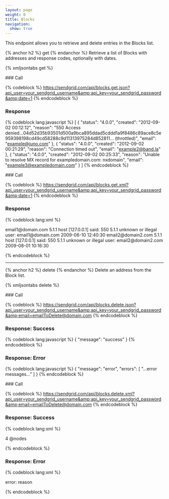 ```yaml
---
layout: page
weight: 0
title: Blocks
navigation:
  show: true
---
```


This endpoint allows you to retrieve and delete entries in the Blocks list.


{% anchor h2 %} get {% endanchor %}
Retrieve a list of Blocks with addresses and response codes, optionally with dates.


{% xmljsontabs get %}

<div markdown="1" class="tab-content">
<div markdown="1" class="tab-pane active" id="get-json">
### Call



{% codeblock %}
https://sendgrid.com/api/blocks.get.json?api_user=your_sendgrid_username&amp;api_key=your_sendgrid_password&amp;date=1
{% endcodeblock %}
<h3>Response</h3>

{% codeblock lang:javascript %}
[
  {
    "status": "4.0.0",
    "created": "2012-09-02 00:12:12",
    "reason": "550 Access denied...04d52d35b93501d500a9bca895ddad5cddd1a9f8486c89ace8c5e959398198cd49cd58288c9d11313975284d852811... (throttled)",
    "email": "example@juno.com"
  },
  {
    "status": "4.0.0",
    "created": "2012-09-02 00:21:29",
    "reason": "Connection timed out",
    "email": "example2@band.la"
  },
  {
    "status": "4.0.0",
    "created": "2012-09-02 00:25:33",
    "reason": "Unable to resolve MX record for exampledomain.com: nxdomain",
    "email": "example3@exampledomain.com"
  }
]
{% endcodeblock %}




</div>
<div markdown="1" class="tab-pane" id="get-xml">
### Call



{% codeblock %}
https://sendgrid.com/api/blocks.get.xml?api_user=your_sendgrid_username&amp;api_key=your_sendgrid_password&amp;date=1
{% endcodeblock %}
<h3>Response</h3>

{% codeblock lang:xml %}
<?xml version="1.0" encoding="ISO-8859-1"?>

<blocks>
   <block>
      <email>email1@domain.com</email>
      <status>5.1.1</status>
      <reason>host [127.0.0.1] said: 550 5.1.1 unknown or illegal user: email1@domain.com</reason>
      <created>2009-06-10 12:40:30</created>
   </block>
   <block>
      <email>email2@domain2.com</email>
      <status>5.1.1</status>
      <reason>host [127.0.0.1] said: 550 5.1.1 unknown or illegal user: email2@domain2.com</reason>
      <created>2009-08-01 10:16:30</created>
   </block>
</blocks>

{% endcodeblock %}




</div>
</div>

* * * * *


{% anchor h2 %} delete {% endanchor %}
Delete an address from the Block list.


{% xmljsontabs delete %}

<div markdown="1" class="tab-content">
<div markdown="1" class="tab-pane active" id="delete-json">
### Call



{% codeblock %}
https://sendgrid.com/api/blocks.delete.json?api_user=your_sendgrid_username&amp;api_key=your_sendgrid_password&amp;email=emailToDelete@domain.com
{% endcodeblock %}
<h3>Response: Success</h3>

{% codeblock lang:javascript %}
{
  "message": "success"
}
{% endcodeblock %}




### Response: Error




{% codeblock lang:javascript %}
{
  "message": "error",
  "errors": [
    "...error messages..."
  ]
}
{% endcodeblock %}




</div>
<div markdown="1" class="tab-pane" id="delete-xml">
### Call



{% codeblock %}
https://sendgrid.com/api/blocks.delete.xml?api_user=your_sendgrid_username&amp;api_key=your_sendgrid_password&amp;email=emailToDelete@domain.com
{% endcodeblock %}
<h3>Response: Success</h3>

{% codeblock lang:xml %}
<?xml version="1.0" encoding="ISO-8859-1"?>

<result>
   <count>4</count>
   @nodes
</result>

{% endcodeblock %}




### Response: Error




{% codeblock lang:xml %}
<?xml version="1.0" encoding="ISO-8859-1"?>

<result>
   <message>error: reason</message>
</result>

{% endcodeblock %}




</div>
</div>

